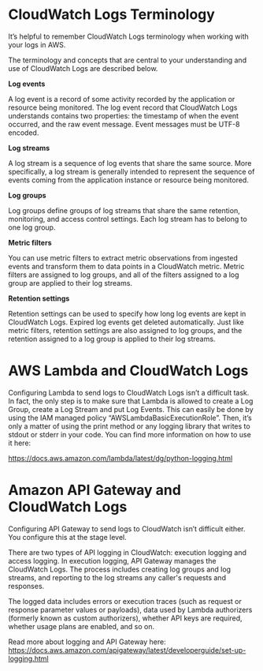 # CloudWatch Logs Terminology
It’s helpful to remember CloudWatch Logs terminology when working with your logs in AWS.

The terminology and concepts that are central to your understanding and use of CloudWatch Logs are described below.

**Log events**

A log event is a record of some activity recorded by the application or resource being monitored. The log event record that CloudWatch Logs understands contains two properties: the timestamp of when the event occurred, and the raw event message. Event messages must be UTF-8 encoded.

**Log streams**

A log stream is a sequence of log events that share the same source. More specifically, a log stream is generally intended to represent the sequence of events coming from the application instance or resource being monitored.

**Log groups**

Log groups define groups of log streams that share the same retention, monitoring, and access control settings. Each log stream has to belong to one log group.

**Metric filters**

You can use metric filters to extract metric observations from ingested events and transform them to data points in a CloudWatch metric. Metric filters are assigned to log groups, and all of the filters assigned to a log group are applied to their log streams.

**Retention settings**

Retention settings can be used to specify how long log events are kept in CloudWatch Logs. Expired log events get deleted automatically. Just like metric filters, retention settings are also assigned to log groups, and the retention assigned to a log group is applied to their log streams.

# AWS Lambda and CloudWatch Logs
Configuring Lambda to send logs to CloudWatch Logs isn’t a difficult task. In fact, the only step is to make sure that Lambda is allowed to create a Log Group, create a Log Stream and put Log Events. This can easily be done by using the IAM managed policy “AWSLambdaBasicExecutionRole”. Then, it’s only a matter of using the print method or any logging library that writes to stdout or stderr in your code. You can find more information on how to use it here:

https://docs.aws.amazon.com/lambda/latest/dg/python-logging.html

# Amazon API Gateway and CloudWatch Logs
Configuring API Gateway to send logs to CloudWatch isn’t difficult either. You configure this at the stage level.

There are two types of API logging in CloudWatch: execution logging and access logging. In execution logging, API Gateway manages the CloudWatch Logs. The process includes creating log groups and log streams, and reporting to the log streams any caller's requests and responses.

The logged data includes errors or execution traces (such as request or response parameter values or payloads), data used by Lambda authorizers (formerly known as custom authorizers), whether API keys are required, whether usage plans are enabled, and so on.

Read more about logging and API Gateway here: https://docs.aws.amazon.com/apigateway/latest/developerguide/set-up-logging.html
